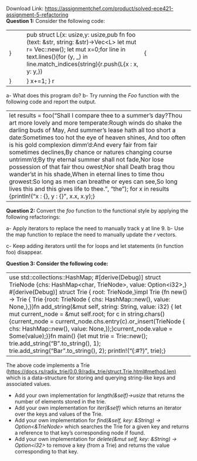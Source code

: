 Download Link: https://assignmentchef.com/product/solved-ece421-assignment-5-refactoring
<br>
<strong>Question 1:</strong> Consider the following code:

<table width="634">

 <tbody>

  <tr>

   <td width="50">  }         </td>

   <td width="384">pub struct L{x: usize,y: usize,pub fn foo (text: &amp;str, string: &amp;str)-&gt;Vec&lt;L&gt; let mut r= Vec::new(); let mut x=0;for line in text.lines(){for (y, _) in line.match_indices(string){r.push(L{x : x,            y: y,})</td>

   <td width="200">{</td>

  </tr>

  <tr>

   <td width="50">    }</td>

   <td width="384">} x+=1; } r</td>

   <td width="200"> </td>

  </tr>

 </tbody>

</table>

a- What does this program do?  b- Try running the <em>Foo </em>function with the following code and report the output.

<table width="639">

 <tbody>

  <tr>

   <td width="639">let results = foo(“Shall I compare thee to a summer’s day?Thou art more lovely and more temperate:Rough winds do shake the darling buds of May, And summer’s lease hath all too short a date:Sometimes too hot the eye of heaven shines, And too often is his gold complexion dimm’d:And every fair from fair sometimes declines,By chance or natures changing course untrimm’d;By thy eternal summer shall not fade,Nor lose possession of that fair thou owest;Nor shall Death brag thou wander’st in his shade,When in eternal lines to time thou growest:So long as men can breathe or eyes can see,So long lives this and this gives life to thee.”, “the”); for x in results {println!(“x : {}, y : {}”, x.x, x.y);}</td>

  </tr>

 </tbody>

</table>

<strong>Question 2:</strong> Convert the <em>foo</em> function to the functional style by applying the following refactorings:

a- Apply iterators to replace the need to manually track y at line 9. b- Use the map function to replace the need to manually update the <em>r</em> vectors.

c- Keep adding iterators until the for loops and let statements (in function foo) disappear.

<strong>Question 3: Consider the following code: </strong>

<table width="639">

 <tbody>

  <tr>

   <td width="639">use std::collections::HashMap; #[derive(Debug)] struct TrieNode {chs: HashMap&lt;char, TrieNode&gt;,     value: Option&lt;i32&gt;,} #[derive(Debug)] struct Trie {     root: TrieNode,}impl Trie {fn new() -&gt; Trie {         Trie {root: TrieNode {                 chs: HashMap::new(),                 value: None,},}}fn add_string(&amp;mut self, string: String, value: i32) {         let mut current_node = &amp;mut self.root;         for c in string.chars() {current_node = current_node.chs.entry(c).or_insert(TrieNode {                     chs: HashMap::new(),                     value: None,});}current_node.value = Some(value);}}fn main() {let mut trie = Trie::new();     trie.add_string(“B”.to_string(), 1);     trie.add_string(“Bar”.to_string(), 2);     println!(“{:#?}”, trie);}</td>

  </tr>

 </tbody>

</table>

The above code implements a Trie (<a href="https://docs.rs/radix_trie/0.0.9/radix_trie/struct.Trie.html#method.len">https://docs.rs/radix_trie/0.0.9/radix_trie/struct.Trie.html#method.len</a><a href="https://docs.rs/radix_trie/0.0.9/radix_trie/struct.Trie.html#method.len">)</a> which is a data-structure for storing and querying string-like keys and associated values.

<ul>

 <li>Add your own implementation for <em>length(&amp;self)-&gt;usize</em> that returns the number of elements stored in the trie.</li>

 <li>Add your own implementation for <em>iter(&amp;self) </em>which returns an iterator over the keys and values of the Trie.</li>

 <li>Add your own implementation for <em>find(&amp;self, key: &amp;String) -&gt; Option&lt;&amp;TrieNode&gt; </em>which searches the Trie for a given key and returns a reference to that key’s corresponding node if found.</li>

 <li>Add your own implementation for <em>delete(&amp;mut self, key: &amp;String) -&gt; Option&lt;i32&gt;</em> to remove a key (from a Trie) and returns the value corresponding to that key.</li>

</ul>
